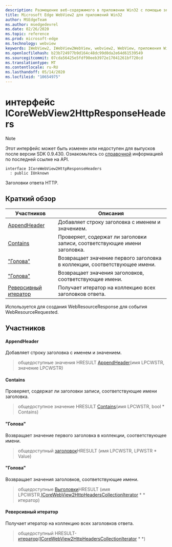 ```yaml
---
description: Размещение веб-содержимого в приложении Win32 с помощью элемента управления Microsoft Edge WebView2
title: Microsoft Edge WebView2 для приложений Win32
author: MSEdgeTeam
ms.author: msedgedevrel
ms.date: 02/26/2020
ms.topic: reference
ms.prod: microsoft-edge
ms.technology: webview
keywords: IWebView2, IWebView2WebView, webview2, WebView, приложения Win32, Win32, EDGE, ICoreWebView2, ICoreWebView2Host, элемент управления "веб-браузер", HTML Edge
ms.openlocfilehash: b23b724977b9d164c48dc99d0da2e64d61539549
ms.sourcegitcommit: 07cda56425e5fdf90eeb3972e17041261bf720cd
ms.translationtype: MT
ms.contentlocale: ru-RU
ms.lasthandoff: 05/14/2020
ms.locfileid: "10654975"
---
```

# интерфейс ICoreWebView2HttpResponseHeaders 

> [!NOTE]
> Этот интерфейс может быть изменен или недоступен для выпусков после версии SDK 0.9.430. Ознакомьтесь со [справочной](../../../webview2-api-reference.md) информацией по последней ссылке на API.

```
interface ICoreWebView2HttpResponseHeaders
  : public IUnknown
```

Заголовки ответа HTTP.

## Краткий обзор

 Участников                        | Описания
--------------------------------|---------------------------------------------
[AppendHeader](#appendheader) | Добавляет строку заголовка с именем и значением.
[Contains](#contains) | Проверяет, содержат ли заголовки записи, соответствующие имени заголовка.
["Голова"](#getheader) | Возвращает значение первого заголовка в коллекции, соответствующее имени.
["Голова"](#getheaders) | Возвращает значения заголовков, соответствующие имени.
[Реверсивный итератор](#getiterator) | Получает итератор на коллекцию всех заголовков ответа.

Используется для создания WebResourceResponse для события WebResourceRequested.

## Участников

#### AppendHeader 

Добавляет строку заголовка с именем и значением.

> общедоступные значения HRESULT [AppendHeader](#appendheader)(имя LPCWSTR, значение LPCWSTR)

#### Contains 

Проверяет, содержат ли заголовки записи, соответствующие имени заголовка.

> общедоступное значение HRESULT [Contains](#contains)(имя LPCWSTR, bool * Contains)

#### "Голова" 

Возвращает значение первого заголовка в коллекции, соответствующее имени.

> общедоступный [заголовок](#getheader)HRESULT (имя LPCWSTR, LPWSTR * Value)

#### "Голова" 

Возвращает значения заголовков, соответствующие имени.

> общедоступные [Выголовки](#getheaders)HRESULT (имя LPCWSTR,[ICoreWebView2HttpHeadersCollectionIterator](ICoreWebView2HttpHeadersCollectionIterator.md) * * итератор)

#### Реверсивный итератор 

Получает итератор на коллекцию всех заголовков ответа.

> общедоступный HRESULT- [итератор](#getiterator)([ICoreWebView2HttpHeadersCollectionIterator](ICoreWebView2HttpHeadersCollectionIterator.md) * *)

